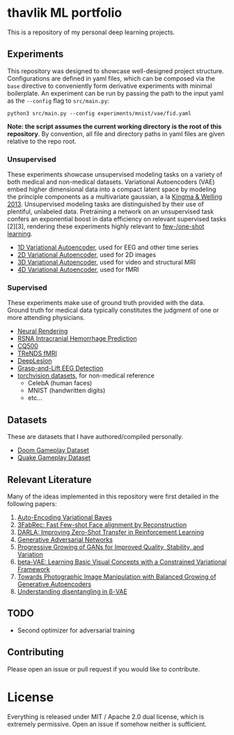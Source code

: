 # thavlik ML portfolio
This is a repository of my personal deep learning projects.

## Experiments
This repository was designed to showcase well-designed project structure. Configurations are defined in yaml files, which can be composed via the `base` directive to conveniently form derivative experiments with minimal boilerplate. An experiment can be run by passing the path to the input yaml as the `--config` flag to `src/main.py`:

`python3 src/main.py --config experiments/mnist/vae/fid.yaml`

**Note: the script assumes the current working directory is the root of this repository**. By convention, all file and directory paths in yaml files are given relative to the repo root.

### Unsupervised
These experiments showcase unsupervised modeling tasks on a variety of both medical and non-medical datasets. Variational Autoencoders (VAE) embed higher dimensional data into a compact latent space by modeling the principle components as a multivariate gaussian, a la [Kingma & Welling 2013](https://arxiv.org/abs/1312.6114). Unsupervised modeling tasks are distinguished by their use of plentiful, unlabeled data. Pretraining a network on an unsupervised task confers an exponential boost in data efficiency on relevant supervised tasks [2][3], rendering these experiments highly relevant to [few-/one-shot learning](https://en.wikipedia.org/wiki/One-shot_learning).
- [1D Variational Autoencoder](experiments/include/vae1d/README.md), used for EEG and other time series
- [2D Variational Autoencoder](experiments/include/vae2d/README.md), used for 2D images
- [3D Variational Autoencoder](experiments/include/vae3d/README.md), used for video and structural MRI
- [4D Variational Autoencoder](experiments/include/vae4d/README.md), used for fMRI

### Supervised
These experiments make use of ground truth provided with the data. Ground truth for medical data typically constitutes the judgment of one or more attending physicians.
- [Neural Rendering](experiments/graphics/README.md)
- [RSNA Intracranial Hemorrhage Prediction](experiments/rsna-intracranial/README.md)
- [CQ500](http://headctstudy.qure.ai/dataset)
- [TReNDS fMRI](https://www.kaggle.com/c/trends-assessment-prediction/data)
- [DeepLesion](https://www.nih.gov/news-events/news-releases/nih-clinical-center-releases-dataset-32000-ct-images)
- [Grasp-and-Lift EEG Detection](https://www.kaggle.com/c/grasp-and-lift-eeg-detection)
- [torchvision datasets](https://pytorch.org/docs/stable/torchvision/datasets.html), for non-medical reference
  - CelebA (human faces)
  - MNIST (handwritten digits)
  - etc...

## Datasets
These are datasets that I have authored/compiled personally.

- [Doom Gameplay Dataset](https://github.com/thavlik/doom-gameplay-dataset)
- [Quake Gameplay Dataset](https://github.com/thavlik/quake-gameplay-dataset)

## Relevant Literature
Many of the ideas implemented in this repository were first detailed in the following papers:

1. [Auto-Encoding Variational Bayes](https://arxiv.org/abs/1312.6114)
2. [3FabRec: Fast Few-shot Face alignment by Reconstruction](https://arxiv.org/abs/1911.10448)
3. [DARLA: Improving Zero-Shot Transfer in Reinforcement Learning](https://arxiv.org/abs/1707.08475)
4. [Generative Adversarial Networks](https://arxiv.org/abs/1406.2661)
5. [Progressive Growing of GANs for Improved Quality, Stability, and Variation](https://arxiv.org/abs/1710.10196)
6. [beta-VAE: Learning Basic Visual Concepts with a Constrained Variational Framework](https://openreview.net/forum?id=Sy2fzU9gl)
7. [Towards Photographic Image Manipulation with Balanced Growing of Generative Autoencoders](https://arxiv.org/abs/1904.06145)
8. [Understanding disentangling in β-VAE](https://arxiv.org/pdf/1804.03599.pdf)

## TODO
- Second optimizer for adversarial training

## Contributing
Please open an issue or pull request if you would like to contribute.

# License
Everything is released under MIT / Apache 2.0 dual license, which is extremely permissive. Open an issue if somehow neither is sufficient.
